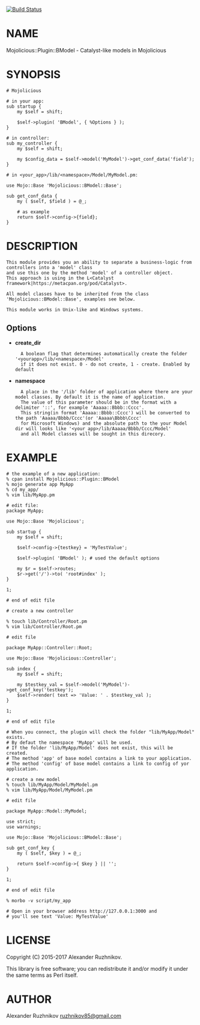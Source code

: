 [![Build Status](https://travis-ci.org/ruzhnikov/Mojolicious-Plugin-BModel.svg?branch=master)](https://travis-ci.org/ruzhnikov/Mojolicious-Plugin-BModel)
# NAME

Mojolicious::Plugin::BModel - Catalyst-like models in Mojolicious

# SYNOPSIS

    # Mojolicious

    # in your app:
    sub startup {
        my $self = shift;

        $self->plugin( 'BModel', { %Options } );
    }

    # in controller:
    sub my_controller {
        my $self = shift;

        my $config_data = $self->model('MyModel')->get_conf_data('field');
    }

    # in <your_app>/lib/<namespace>/Model/MyModel.pm:

    use Mojo::Base 'Mojolicious::BModel::Base';

    sub get_conf_data {
        my ( $self, $field ) = @_;

        # as example
        return $self->config->{field};
    }

# DESCRIPTION

    This module provides you an ability to separate a business-logic from controllers into a 'model' class
    and use this one by the method 'model' of a controller object.
    This approach is using in the L<Catalyst framework|https://metacpan.org/pod/Catalyst>.

    All model classes have to be inherited from the class 'Mojolicious::BModel::Base', examples see below.

    This module works in Unix-like and Windows systems.

## Options

- **create\_dir**

        A boolean flag that determines automatically create the folder '<yourapp>/lib/<namespace>/Model'
        if it does not exist. 0 - do not create, 1 - create. Enabled by default

- **namespace**

        A place in the '/lib' folder of application where there are your model classes. By default it is the name of application.
        The value of this parameter should be in the format with a delimiter '::', for example 'Aaaaa::Bbbb::Cccc'.
        This string(in format 'Aaaaa::Bbbb::Cccc') will be converted to the path 'Aaaaa/Bbbb/Cccc'(or 'Aaaaa\Bbbb\Cccc'
        for Microsoft Windows) and the absolute path to the your Model dir will looks like '<your app>/lib/Aaaaa/Bbbb/Cccc/Model'
        and all Model classes will be sought in this direcory.

# EXAMPLE

    # the example of a new application:
    % cpan install Mojolicious::Plugin::BModel
    % mojo generate app MyApp
    % cd my_app/
    % vim lib/MyApp.pm

    # edit file:
    package MyApp;

    use Mojo::Base 'Mojolicious';

    sub startup {
        my $self = shift;

        $self->config->{testkey} = 'MyTestValue';

        $self->plugin( 'BModel' ); # used the default options

        my $r = $self->routes;
        $r->get('/')->to( 'root#index' );
    }

    1;

    # end of edit file

    # create a new controller

    % touch lib/Controller/Root.pm
    % vim lib/Controller/Root.pm

    # edit file

    package MyApp::Controller::Root;

    use Mojo::Base 'Mojolicious::Controller';

    sub index {
        my $self = shift;

        my $testkey_val = $self->model('MyModel')->get_conf_key('testkey');
        $self->render( text => 'Value: ' . $testkey_val );
    }

    1;

    # end of edit file

    # When you connect, the plugin will check the folder "lib/MyApp/Model" exists.
    # By defaut the namespace 'MyApp' will be used.
    # If the folder 'lib/MyApp/Model' does not exist, this will be created.
    # The method 'app' of base model contains a link to your application.
    # The method 'config' of base model contains a link to config of yor application.

    # create a new model
    % touch lib/MyApp/Model/MyModel.pm
    % vim lib/MyApp/Model/MyModel.pm

    # edit file

    package MyApp::Model::MyModel;

    use strict;
    use warnings;

    use Mojo::Base 'Mojolicious::BModel::Base';

    sub get_conf_key {
        my ( $self, $key ) = @_;

        return $self->config->{ $key } || '';
    }

    1;

    # end of edit file

    % morbo -v script/my_app

    # Open in your browser address http://127.0.0.1:3000 and
    # you'll see text 'Value: MyTestValue'

# LICENSE

Copyright (C) 2015-2017 Alexander Ruzhnikov.

This library is free software; you can redistribute it and/or modify
it under the same terms as Perl itself.

# AUTHOR

Alexander Ruzhnikov <ruzhnikov85@gmail.com>
